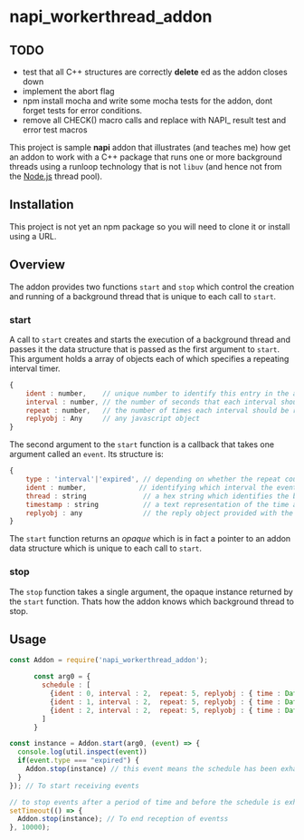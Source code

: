 # napi\_workerthread\_addon 

## TODO 

- test that all C++ structures are correctly __delete__ ed as the addon closes down
- implement the abort flag
- npm install mocha and write some mocha tests for the addon, dont forget tests for error conditions. 
- remove all CHECK() macro calls and replace with NAPI_ result test and error test macros

This project is sample __napi__ addon that illustrates (and teaches me) how get an addon to work with a 
C++ package that runs one or more background threads using a runloop technology that is not `libuv` (and hence not from the  [Node.js](https://nodejs.org/) thread pool).


## Installation

This project is not yet an npm package so you will need to clone it or install using a URL.


## Overview

The addon provides two functions `start` and `stop` which control the creation and running of a background thread that is unique to each call to `start`.

### start

A call to `start` creates and starts the execution of a background thread and passes it the data structure that is passed as the first argument to `start`. This argument holds a array of objects each of which specifies a repeating interval timer.

```js
{
	ident : number,    // unique number to identify this entry in the array 
	interval : number, // the number of seconds that each interval should last for
	repeat : number,   // the number of times each interval should be repeated
	replyobj : Any     // any javascript object
}
```

The second argument to the `start` function is a callback that takes one argument called an `event`. Its structure is:

```js
{	
	type : 'interval'|'expired', // depending on whether the repeat count has been exhuasted.
	ident : number,				// identifying which interval the event is associated with
	thread : string 			 // a hex string which identifies the background thread
	timestamp : string			 // a text representation of the time at which the event was created
	replyobj : any				 // the reply object provided with the interval object
}
```

The `start` function returns an _opaque_ which is in fact a pointer to an addon data structure which is unique to each call to `start`.  

### stop

The `stop` function takes a single argument, the opaque instance returned by the `start` function. Thats how the addon knows which background thread to stop.

## Usage

```js
const Addon = require('napi_workerthread_addon');

      const arg0 = {
        schedule : [
          {ident : 0, interval : 2,  repeat: 5, replyobj : { time : Date.now()} },
          {ident : 1, interval : 2,  repeat: 5, replyobj : { time : Date.now()} },
          {ident : 2, interval : 2,  repeat: 5, replyobj : { time : Date.now()} },
        ]
      }

const instance = Addon.start(arg0, (event) => {
  console.log(util.inspect(event))
  if(event.type === "expired") {
    Addon.stop(instance) // this event means the schedule has been exhausted and the worker has nothing to do
  }
}); // To start receiving events

// to stop events after a period of time and before the schedule is exhausted
setTimeout(() => {
  Addon.stop(instance); // To end reception of eventss
}, 10000);
```
